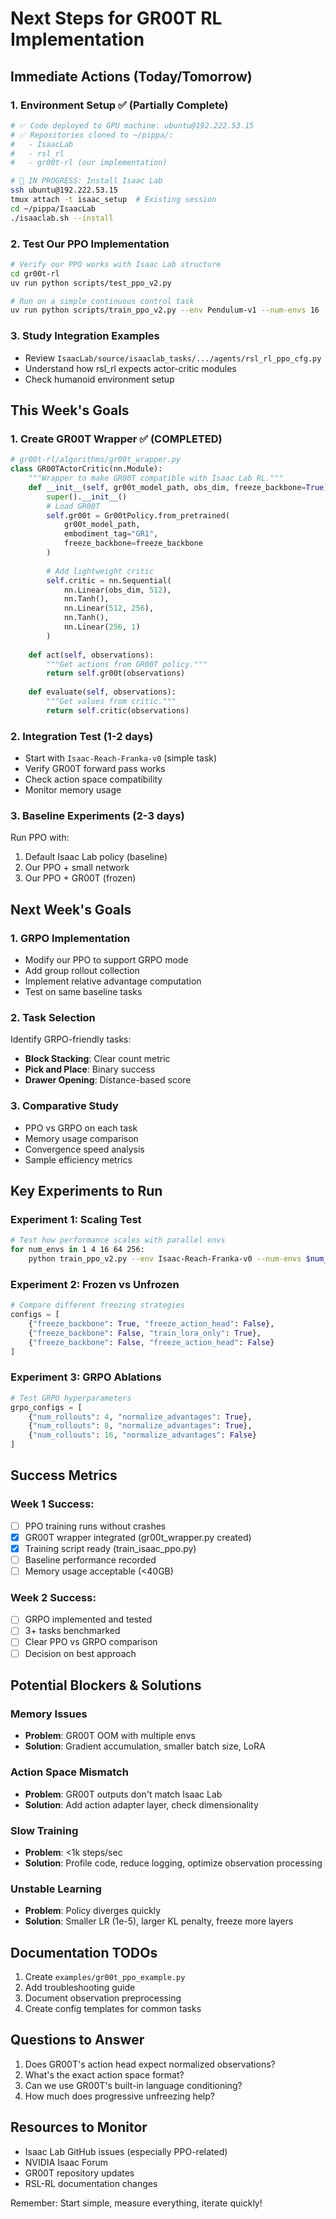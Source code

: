 # Next Steps for GR00T RL Implementation

## Immediate Actions (Today/Tomorrow)

### 1. Environment Setup ✅ (Partially Complete)
```bash
# ✅ Code deployed to GPU machine: ubuntu@192.222.53.15
# ✅ Repositories cloned to ~/pippa/:
#   - IsaacLab
#   - rsl_rl
#   - gr00t-rl (our implementation)

# 🚧 IN PROGRESS: Install Isaac Lab
ssh ubuntu@192.222.53.15
tmux attach -t isaac_setup  # Existing session
cd ~/pippa/IsaacLab
./isaaclab.sh --install
```

### 2. Test Our PPO Implementation
```bash
# Verify our PPO works with Isaac Lab structure
cd gr00t-rl
uv run python scripts/test_ppo_v2.py

# Run on a simple continuous control task
uv run python scripts/train_ppo_v2.py --env Pendulum-v1 --num-envs 16
```

### 3. Study Integration Examples
- Review `IsaacLab/source/isaaclab_tasks/.../agents/rsl_rl_ppo_cfg.py`
- Understand how rsl_rl expects actor-critic modules
- Check humanoid environment setup

## This Week's Goals

### 1. Create GR00T Wrapper ✅ (COMPLETED)
```python
# gr00t-rl/algorithms/gr00t_wrapper.py
class GR00TActorCritic(nn.Module):
    """Wrapper to make GR00T compatible with Isaac Lab RL."""
    def __init__(self, gr00t_model_path, obs_dim, freeze_backbone=True):
        super().__init__()
        # Load GR00T
        self.gr00t = Gr00tPolicy.from_pretrained(
            gr00t_model_path,
            embodiment_tag="GR1",
            freeze_backbone=freeze_backbone
        )
        
        # Add lightweight critic
        self.critic = nn.Sequential(
            nn.Linear(obs_dim, 512),
            nn.Tanh(),
            nn.Linear(512, 256),
            nn.Tanh(),
            nn.Linear(256, 1)
        )
        
    def act(self, observations):
        """Get actions from GR00T policy."""
        return self.gr00t(observations)
        
    def evaluate(self, observations):
        """Get values from critic."""
        return self.critic(observations)
```

### 2. Integration Test (1-2 days)
- Start with `Isaac-Reach-Franka-v0` (simple task)
- Verify GR00T forward pass works
- Check action space compatibility
- Monitor memory usage

### 3. Baseline Experiments (2-3 days)
Run PPO with:
1. Default Isaac Lab policy (baseline)
2. Our PPO + small network
3. Our PPO + GR00T (frozen)

## Next Week's Goals

### 1. GRPO Implementation
- Modify our PPO to support GRPO mode
- Add group rollout collection
- Implement relative advantage computation
- Test on same baseline tasks

### 2. Task Selection
Identify GRPO-friendly tasks:
- **Block Stacking**: Clear count metric
- **Pick and Place**: Binary success
- **Drawer Opening**: Distance-based score

### 3. Comparative Study
- PPO vs GRPO on each task
- Memory usage comparison
- Convergence speed analysis
- Sample efficiency metrics

## Key Experiments to Run

### Experiment 1: Scaling Test
```bash
# Test how performance scales with parallel envs
for num_envs in 1 4 16 64 256:
    python train_ppo_v2.py --env Isaac-Reach-Franka-v0 --num-envs $num_envs
```

### Experiment 2: Frozen vs Unfrozen
```python
# Compare different freezing strategies
configs = [
    {"freeze_backbone": True, "freeze_action_head": False},
    {"freeze_backbone": False, "train_lora_only": True},
    {"freeze_backbone": False, "freeze_action_head": False}
]
```

### Experiment 3: GRPO Ablations
```python
# Test GRPO hyperparameters
grpo_configs = [
    {"num_rollouts": 4, "normalize_advantages": True},
    {"num_rollouts": 8, "normalize_advantages": True},
    {"num_rollouts": 16, "normalize_advantages": False}
]
```

## Success Metrics

### Week 1 Success:
- [ ] PPO training runs without crashes
- [x] GR00T wrapper integrated (gr00t_wrapper.py created)
- [x] Training script ready (train_isaac_ppo.py)
- [ ] Baseline performance recorded
- [ ] Memory usage acceptable (<40GB)

### Week 2 Success:
- [ ] GRPO implemented and tested
- [ ] 3+ tasks benchmarked
- [ ] Clear PPO vs GRPO comparison
- [ ] Decision on best approach

## Potential Blockers & Solutions

### Memory Issues
- **Problem**: GR00T OOM with multiple envs
- **Solution**: Gradient accumulation, smaller batch size, LoRA

### Action Space Mismatch
- **Problem**: GR00T outputs don't match Isaac Lab
- **Solution**: Add action adapter layer, check dimensionality

### Slow Training
- **Problem**: <1k steps/sec
- **Solution**: Profile code, reduce logging, optimize observation processing

### Unstable Learning
- **Problem**: Policy diverges quickly
- **Solution**: Smaller LR (1e-5), larger KL penalty, freeze more layers

## Documentation TODOs

1. Create `examples/gr00t_ppo_example.py`
2. Add troubleshooting guide
3. Document observation preprocessing
4. Create config templates for common tasks

## Questions to Answer

1. Does GR00T's action head expect normalized observations?
2. What's the exact action space format?
3. Can we use GR00T's built-in language conditioning?
4. How much does progressive unfreezing help?

## Resources to Monitor

- Isaac Lab GitHub issues (especially PPO-related)
- NVIDIA Isaac Forum
- GR00T repository updates
- RSL-RL documentation changes

Remember: Start simple, measure everything, iterate quickly!